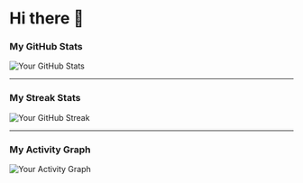 # Hi there 👋

### My GitHub Stats

![Your GitHub Stats](https://github-readme-stats.vercel.app/api?username=Priya584&show_icons=true&theme=radical)

---

### My Streak Stats

![Your GitHub Streak](https://github-readme-streak-stats.vercel.app/?user=Priya584&theme=radical)

---

### My Activity Graph

![Your Activity Graph](https://github-readme-activity-graph.vercel.app/graph?username=Priya584&theme=github)
